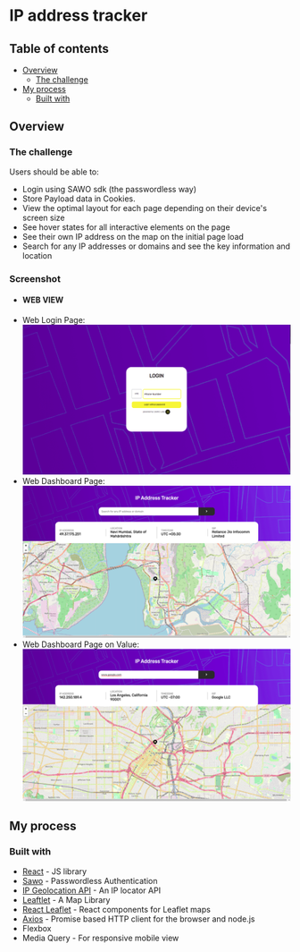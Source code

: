# IP address tracker

## Table of contents

- [Overview](#overview)
  - [The challenge](#the-challenge)
- [My process](#my-process)
  - [Built with](#built-with)

## Overview

### The challenge

Users should be able to:

- Login using SAWO sdk (the passwordless way)
- Store Payload data in Cookies.
- View the optimal layout for each page depending on their device's screen size
- See hover states for all interactive elements on the page
- See their own IP address on the map on the initial page load
- Search for any IP addresses or domains and see the key information and location

### Screenshot

- #### **WEB VIEW**
- Web Login Page:
  ![Postman API call](./screenshots/webLogin.png)
- Web Dashboard Page:
  ![Postman API call](./screenshots/webLanding.png)
- Web Dashboard Page on Value:
  ![Postman API call](./screenshots/webDataEntered.png)


## My process

### Built with

- [React](https://reactjs.org/) - JS library
- [Sawo](https://sawolabs.com/) - Passwordless Authentication
- [IP Geolocation API](https://geo.ipify.org/) - An IP locator API
- [Leaftlet](https://leafletjs.com/) - A Map Library
- [React Leaflet](https://react-leaflet.js.org/) - React components for Leaflet maps
- [Axios](https://axios-http.com/) - Promise based HTTP client for the browser and node.js
- Flexbox
- Media Query - For responsive mobile view
